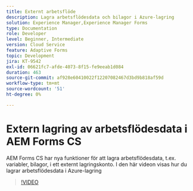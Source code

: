 ```yaml
---
title: Externt arbetsflöde
description: Lagra arbetsflödesdata och bilagor i Azure-lagring
solution: Experience Manager,Experience Manager Forms
type: Documentation
role: Developer
level: Beginner, Intermediate
version: Cloud Service
feature: Adaptive Forms
topic: Development
jira: KT-9542
exl-id: 06621fc7-afde-4073-8f15-fe9eeab1d084
duration: 463
source-git-commit: af928e60410022f12207082467d3bd9b818af59d
workflow-type: tm+mt
source-wordcount: '51'
ht-degree: 0%

---
```


# Extern lagring av arbetsflödesdata i AEM Forms CS

AEM Forms CS har nya funktioner för att lagra arbetsflödesdata, t.ex. variabler, bilagor, i ett externt lagringskonto. I den här videon visas hur du lagrar arbetsflödesdata i Azure-lagring

>[!VIDEO](https://video.tv.adobe.com/v/339610?quality=12&learn=on)
